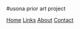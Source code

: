 #usona prior art project

[Home](index.md)
[Links](links.md)
[About](about.md)
[Contact](contact.md)
